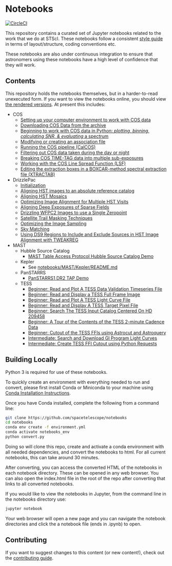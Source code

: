 # Notebooks

[![CircleCI](https://circleci.com/gh/spacetelescope/notebooks/tree/master.svg?style=svg)](https://circleci.com/gh/spacetelescope/notebooks/tree/master)

This repository contains a curated set of Jupyter notebooks related to the work that we do at STScI. These notebooks follow a consistent [style guide](https://github.com/spacetelescope/style-guides/blob/master/guides/jupyter-notebooks.md) in terms of layout/structure, coding conventions etc.

These notebooks are also under continuous integration to ensure that astronomers using these notebooks have a high level of confidence that they will work.

## Contents

This repository holds the notebooks themselves, but in a harder-to-read unexecuted form. If you want to view the notebooks online, you should view [the rendered versions](https://spacetelescope.github.io/notebooks).  At present this includes:
* COS
  * [Setting up your computer environment to work with COS data](https://spacetelescope.github.io/COS-Notebooks/Setup.html)
  * [Downloading COS Data from the archive](https://spacetelescope.github.io/COS-Notebooks/DataDl.html)
  * [Beginning to work with COS data in Python: *plotting, binning, calculating SNR, & evaluating* a spectrum](https://spacetelescope.github.io/COS-Notebooks/ViewData.html)
  * [Modifying or creating an association file](https://spacetelescope.github.io/COS-Notebooks/AsnFile.html)
  * [Running the COS pipeline (CalCOS)](https://spacetelescope.github.io/COS-Notebooks/CalCOS.html)
  * [Filtering out COS data taken during the day or night](https://spacetelescope.github.io/COS-Notebooks/DayNight.html)
  * [Breaking COS TIME-TAG data into multiple sub-exposures](https://spacetelescope.github.io/COS-Notebooks/SplitTag.html)
  * [Working with the COS Line Spread Function (LSF)](https://spacetelescope.github.io/COS-Notebooks/LSF.html)
  * [Editing the extraction boxes in a BOXCAR-method spectral extraction file (XTRACTAB)](https://spacetelescope.github.io/COS-Notebooks/Extract.html)
* DrizzlePac
  * [Initialization](https://spacetelescope.github.io/notebooks/notebooks/DrizzlePac/Initialization/Initialization.html)
  * [Aligning HST images to an absolute reference catalog](https://spacetelescope.github.io/notebooks/notebooks/DrizzlePac/align_to_catalogs/align_to_catalogs.html)
  * [Aligning HST Mosaics](https://spacetelescope.github.io/notebooks/notebooks/DrizzlePac/align_mosaics/align_mosaics.html)
  * [Optimizing Image Alignment for Multiple HST Visits](https://spacetelescope.github.io/notebooks/notebooks/DrizzlePac/align_multiple_visits/align_multiple_visits.html)
  * [Aligning Deep Exposures of Sparse Fields](https://spacetelescope.github.io/notebooks/notebooks/DrizzlePac/align_sparse_fields/align_sparse_fields.html)
  * [Drizzling WFPC2 Images to use a Single Zeropoint](https://spacetelescope.github.io/notebooks/notebooks/DrizzlePac/drizzle_wfpc2/drizzle_wfpc2.html)
  * [Satellite Trail Masking Techniques](https://spacetelescope.github.io/notebooks/notebooks/DrizzlePac/mask_satellite/mask_satellite.html)
  * [Optimizing the Image Sampling](https://spacetelescope.github.io/notebooks/notebooks/DrizzlePac/optimize_image_sampling/optimize_image_sampling.html)
  * [Sky Matching](https://spacetelescope.github.io/notebooks/notebooks/DrizzlePac/sky_matching/sky_matching.html)
  * [Using DS9 Regions to Include and Exclude Sources in HST Image Alignment with TWEAKREG](https://spacetelescope.github.io/notebooks/notebooks/DrizzlePac/use_ds9_regions_in_tweakreg/use_ds9_regions_in_tweakreg.html)
* MAST
  * Hubble Source Catalog
    * [MAST Table Access Protocol Hubble Source Catalog Demo](https://spacetelescope.github.io/notebooks/notebooks/MAST/HSC/HSC_TAP/HSC_TAP.html)
  * Kepler
    * See [notebooks/MAST/Kepler/README.md](https://github.com/spacetelescope/notebooks/blob/master/notebooks/MAST/Kepler/README.md)
  * PanSTARRS
    * [PanSTARRS1 DR2 TAP Demo](https://spacetelescope.github.io/notebooks/notebooks/MAST/PanSTARRS/PS1_DR2_TAP/PS1_DR2_TAP.html)
  * TESS
    * [Beginner: Read and Plot A TESS Data Validation Timeseries File](https://spacetelescope.github.io/notebooks/notebooks/MAST/TESS/beginner_how_to_use_dvt/beginner_how_to_use_dvt.html)
    * [Beginner: Read and Display a TESS Full Frame Image](https://spacetelescope.github.io/notebooks/notebooks/MAST/TESS/beginner_how_to_use_ffi/beginner_how_to_use_ffi.html)
    * [Beginner: Read and Plot A TESS Light Curve File](https://spacetelescope.github.io/notebooks/notebooks/MAST/TESS/beginner_how_to_use_lc/beginner_how_to_use_lc.html)
    * [Beginner: Read and Display A TESS Target Pixel File](https://spacetelescope.github.io/notebooks/notebooks/MAST/TESS/beginner_how_to_use_tp/beginner_how_to_use_tp.html)
    * [Beginner: Search The TESS Input Catalog Centered On HD 209458](https://spacetelescope.github.io/notebooks/notebooks/MAST/TESS/beginner_tic_search_hd209458/beginner_tic_search_hd209458.html)
    * [Beginner: A Tour of the Contents of the TESS 2-minute Cadence Data](https://spacetelescope.github.io/notebooks/notebooks/MAST/TESS/beginner_tour_lc_tp/beginner_tour_lc_tp.html)
    * [Beginner: Cutout of the TESS FFIs using Astrocut and Astroquery](https://spacetelescope.github.io/notebooks/notebooks/MAST/TESS/interm_tesscut_astroquery/interm_tesscut_astroquery.html)
    * [Intermediate: Search and Download GI Program Light Curves](https://spacetelescope.github.io/notebooks/notebooks/MAST/TESS/interm_gi_query/interm_gi_query.html)
    * [Intermediate: Create TESS FFI Cutout using Python Requests](https://spacetelescope.github.io/notebooks/notebooks/MAST/TESS/interm_tesscut_requests/interm_tesscut_requests.html)


## Building Locally

Python 3 is required for use of these notebooks.

To quickly create an environment with everything needed to run and convert, please first install Conda or Miniconda to your machine using [Conda Installation Instructions](https://conda.io/projects/conda/en/latest/user-guide/install/index.html).

Once you have Conda installed, complete the following from a command line:

```bash
git clone https://github.com/spacetelescope/notebooks
cd notebooks
conda env create -f environment.yml
conda activate notebooks_env
python convert.py
```

Doing so will clone this repo, create and activate a conda environment with all needed dependencies, and convert the notebooks to html. For all current notebooks, this can take around 30 minutes.

After converting, you can access the converted HTML of the notebooks in each notebook directory. These can be opened in any web browser. You can also open the index.html file in the root of the repo after converting that links to all converted notebooks.

If you would like to view the notebooks in Jupyter, from the command line in the notebooks directory use:

```bash
jupyter notebook
```

Your web browser will open a new page and you can navigate the notebook directories and click the a notebook file (ends in .ipynb) to open.

## Contributing

If you want to suggest changes to this content (or new content!), check out the [contributing guide](CONTRIBUTING.md).
